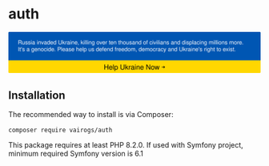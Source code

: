 # auth

[![Stand With Ukraine](https://raw.githubusercontent.com/vshymanskyy/StandWithUkraine/main/banner2-direct.svg)](https://vshymanskyy.github.io/StandWithUkraine)

Installation
------------

The recommended way to install is via Composer:

```
composer require vairogs/auth
```

This package requires at least PHP 8.2.0. If used with Symfony project, minimum required Symfony version is 6.1
